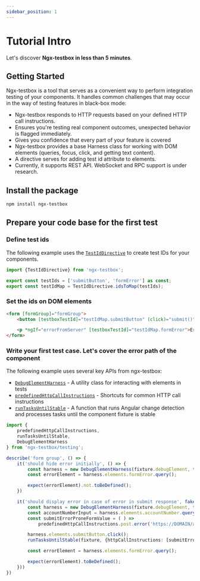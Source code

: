 ```yaml
---
sidebar_position: 1
---
```


# Tutorial Intro

Let's discover **Ngx-testbox in less than 5 minutes**.

## Getting Started

Ngx-testbox is a tool that serves as a convenient way to perform integration testing of your components.
It handles common challenges that may occur in the way of testing features in black-box mode:
* Ngx-testbox responds to HTTP requests based on your defined HTTP call instructions.
* Ensures you're testing real component outcomes, unexpected behavior is flagged immediately.
* Gives you confidence that every part of your feature is covered
* Ngx-testbox provides a base Harness class for working with DOM elements (queries, focus, click, and getting text content).
* A directive serves for adding test id attribute to elements.
* Currently, it supports REST API. WebSocket and RPC support is under research.

## Install the package

```bash
npm install ngx-testbox
```

## Prepare your code base for the first test

### Define test ids

The following example uses the [`TestIdDirective`](tutorial-basics/API%20definition.md#testiddirective) to create test IDs for your components.

```typescript
import {TestIdDirective} from 'ngx-testbox';

export const testIds = ['submitButton', 'formError'] as const;
export const testIdMap = TestIdDirective.idsToMap(testIds);
```

### Set the ids on DOM elements

```html
<form [formGroup]="formGroup">
    <button [testboxTestId]="testIdMap.submitButton" (click)="submit()">Submit</button>

    <p *ngIf="errorFromServer" [testboxTestId]="testIdMap.formError">Error from server: {{errorFromServer}}</p>
</form>
```

### Write your first test case. Let's cover the error path of the component

The following example uses several key APIs from ngx-testbox:
- [`DebugElementHarness`](tutorial-basics/API%20definition.md#debugelementharness) - A utility class for interacting with elements in tests
- [`predefinedHttpCallInstructions`](tutorial-basics/API%20definition.md#predefinedhttpcallinstructions) - Shortcuts for common HTTP call instructions
- [`runTasksUntilStable`](tutorial-basics/API%20definition.md#runtasksuntilstable) - A function that runs Angular change detection and processes tasks until the component fixture is stable

```typescript
import {
    predefinedHttpCallInstructions,
    runTasksUntilStable,
    DebugElementHarness
} from 'ngx-testbox/testing';

describe('form group', () => {
    it('should hide error initially', () => {
        const harness = new DebugElementHarness(fixture.debugElement, testIds);
        const errorElement = harness.elements.formError.query();

        expect(errorElement).not.toBeDefined();
    })

    it('should display error in case of error in submit response', fakeAsync(async () => {
        const harness = new DebugElementHarness(fixture.debugElement, testIds);
        const accountNumberInput = harness.elements.accountNumber.query();
        const submitErrorProneFormValue = ( ) =>
            predefinedHttpCallInstructions.post.error('https://DOMAIN/api/submitForm');

        harness.elements.submitButton.click();
        runTasksUntilStable(fixture, {httpCallInstructions: [submitErrorProneFormValue]});

        const errorElement = harness.elements.formError.query();

        expect(errorElement).toBeDefined();
    }))
})
```
